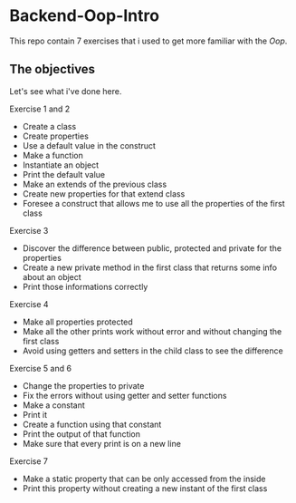 # Backend-Oop-Intro

This repo contain 7 exercises that i used to get more familiar with the *Oop*.

## The objectives

Let's see what i've done here.

Exercise 1 and 2

- Create a class
- Create properties
- Use a default value in the construct
- Make a function
- Instantiate an object
- Print the default value
- Make an extends of the previous class
- Create new properties for that extend class
- Foresee a construct that allows me to use all the properties of the first class

Exercise 3

- Discover the difference between public, protected and private for the properties
- Create a new private method in the first class that returns some info about an object
- Print those informations correctly

Exercise 4

- Make all properties protected
- Make all the other prints work without error and without changing the first class
- Avoid using getters and setters in the child class to see the difference

Exercise 5 and 6

- Change the properties to private
- Fix the errors without using getter and setter functions
- Make a constant
- Print it
- Create a function using that constant
- Print the output of that function
- Make sure that every print is on a new line

Exercise 7

- Make a static property that can be only accessed from the inside
- Print this property without creating a new instant of the first class
